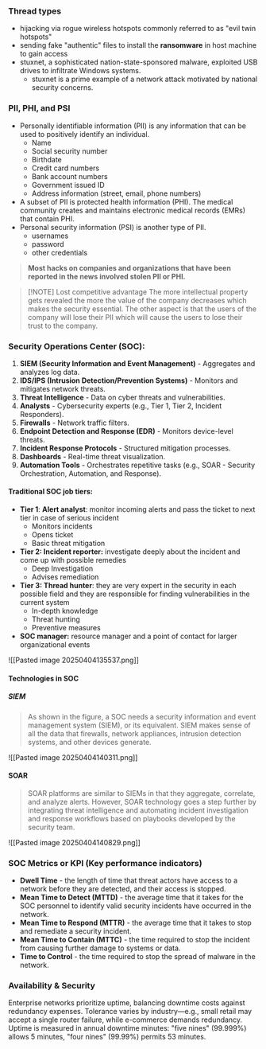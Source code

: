 
### Thread types 
- hijacking via rogue wireless hotspots commonly referred to as "evil twin hotspots"
- sending fake "authentic" files to install the **ransomware** in host machine to gain access
- stuxnet, a sophisticated nation-state-sponsored malware, exploited USB drives to infiltrate Windows systems.
	- stuxnet is a prime example of a network attack motivated by national security concerns.

### PII, PHI, and PSI
- Personally identifiable information (PII) is any information that can be used to positively identify an individual.
	- Name
	- Social security number
	- Birthdate
	- Credit card numbers
	- Bank account numbers
	- Government issued ID
	- Address information (street, email, phone numbers)
- A subset of PII is protected health information (PHI). The medical community creates and maintains electronic medical records (EMRs) that contain PHI.
- Personal security information (PSI) is another type of PII.
	- usernames
	- password
	- other credentials
> **Most hacks on companies and organizations that have been reported in the news involved stolen PII or PHI.**


> [!NOTE] Lost competitive advantage
> The more intellectual property gets revealed the more the value of the company decreases which makes the security essential. The other aspect is that the users of the company will lose their PII which will cause the users to lose their trust to the company.
> 


### Security Operations Center (SOC):

1. **SIEM (Security Information and Event Management)** - Aggregates and analyzes log data.
2. **IDS/IPS (Intrusion Detection/Prevention Systems)** - Monitors and mitigates network threats.
3. **Threat Intelligence** - Data on cyber threats and vulnerabilities.
4. **Analysts** - Cybersecurity experts (e.g., Tier 1, Tier 2, Incident Responders).
5. **Firewalls** - Network traffic filters.
6. **Endpoint Detection and Response (EDR)** - Monitors device-level threats.
7. **Incident Response Protocols** - Structured mitigation processes.
8. **Dashboards** - Real-time threat visualization.
9. **Automation Tools** - Orchestrates repetitive tasks (e.g., SOAR - Security Orchestration, Automation, and Response).

#### Traditional SOC job tiers:
- **Tier 1**: **Alert analyst**: monitor incoming alerts and pass the ticket to next tier in case of serious incident
	- Monitors incidents
	- Opens ticket
	- Basic threat mitigation
- **Tier 2: Incident reporter:** investigate deeply about the incident and come up with possible remedies
	- Deep Investigation
	- Advises remediation
- **Tier 3: Thread hunter**: they are very expert in the security in each possible field and they are responsible for finding vulnerabilities in the current system
	- In-depth knowledge
	- Threat hunting
	- Preventive measures
- **SOC manager:** resource manager and a point of contact for larger organizational events

![[Pasted image 20250404135537.png]]

#### Technologies in SOC
##### SIEM
> As shown in the figure, a SOC needs a security information and event management system (SIEM), or its equivalent. SIEM makes sense of all the data that firewalls, network appliances, intrusion detection systems, and other devices generate.

![[Pasted image 20250404140311.png]]

#### SOAR
> SOAR platforms are similar to SIEMs in that they aggregate, correlate, and analyze alerts. However, SOAR technology goes a step further by integrating threat intelligence and automating incident investigation and response workflows based on playbooks developed by the security team.

![[Pasted image 20250404140829.png]]


### SOC Metrics or KPI (Key performance indicators)
- **Dwell Time** - the length of time that threat actors have access to a network before they are detected, and their access is stopped.
- **Mean Time to Detect (MTTD)** - the average time that it takes for the SOC personnel to identify valid security incidents have occurred in the network.
- **Mean Time to Respond (MTTR)** - the average time that it takes to stop and remediate a security incident.
- **Mean Time to Contain (MTTC)** - the time required to stop the incident from causing further damage to systems or data.
- **Time to Control** - the time required to stop the spread of malware in the network.

### Availability & Security
Enterprise networks prioritize uptime, balancing downtime costs against redundancy expenses. Tolerance varies by industry—e.g., small retail may accept a single router failure, while e-commerce demands redundancy. Uptime is measured in annual downtime minutes: "five nines" (99.999%) allows 5 minutes, "four nines" (99.99%) permits 53 minutes.